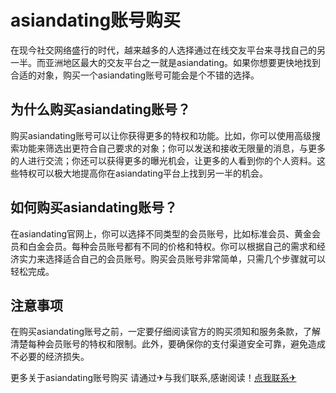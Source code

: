 # asiandating账号购买

在现今社交网络盛行的时代，越来越多的人选择通过在线交友平台来寻找自己的另一半。而亚洲地区最大的交友平台之一就是asiandating。如果你想要更快地找到合适的对象，购买一个asiandating账号可能会是个不错的选择。

## 为什么购买asiandating账号？

购买asiandating账号可以让你获得更多的特权和功能。比如，你可以使用高级搜索功能来筛选出更符合自己要求的对象；你可以发送和接收无限量的消息，与更多的人进行交流；你还可以获得更多的曝光机会，让更多的人看到你的个人资料。这些特权可以极大地提高你在asiandating平台上找到另一半的机会。

## 如何购买asiandating账号？

在asiandating官网上，你可以选择不同类型的会员账号，比如标准会员、黄金会员和白金会员。每种会员账号都有不同的价格和特权。你可以根据自己的需求和经济实力来选择适合自己的会员账号。购买会员账号非常简单，只需几个步骤就可以轻松完成。

## 注意事项

在购买asiandating账号之前，一定要仔细阅读官方的购买须知和服务条款，了解清楚每种会员账号的特权和限制。此外，要确保你的支付渠道安全可靠，避免造成不必要的经济损失。

更多关于asiandating账号购买 请通过✈与我们联系,感谢阅读！[点我联系✈](https://hk.G208.com)